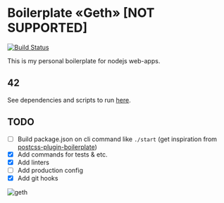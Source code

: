 # Boilerplate «Geth» [NOT SUPPORTED]

[![Build Status](https://travis-ci.org/vansosnin/boilerplate-geth.svg?branch=master)](https://travis-ci.org/vansosnin/boilerplate-geth)

This is my personal boilerplate for nodejs web-apps.

## 42

See dependencies and scripts to run [here](https://github.com/vansosnin/boilerplate-geth/blob/master/package.json).

## TODO

- [ ] Build package.json on cli command like `./start` (get inspiration from [postcss-plugin-boilerplate](https://github.com/postcss/postcss-plugin-boilerplate))
- [x] Add commands for tests & etc.
- [x] Add linters
- [ ] Add production config
- [x] Add git hooks

![geth](https://raw.githubusercontent.com/vansosnin/boilerplate-geth/master/content/geth_cut.jpg)

